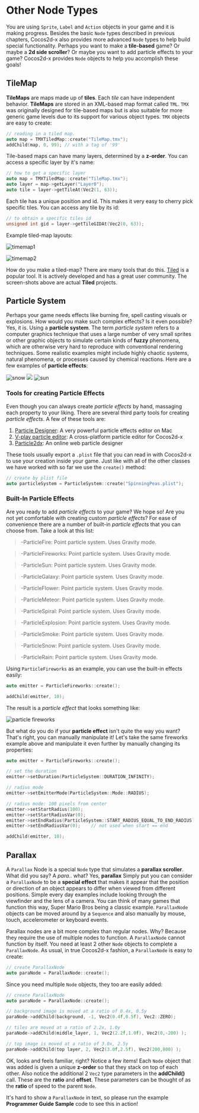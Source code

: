 # Other Node Types
You are using `Sprite`, `Label` and `Action` objects in your game and it is making
progress. Besides the basic `Node` types described in previous chapters, Cocos2d-x also
provides more advanced `Node` types to help build special functionality. Perhaps
you want to make a __tile-based__ game? Or maybe a __2d side scroller__? Or maybe you
want to add particle effects to your game? Cocos2d-x provides `Node` objects to
help you accomplish these goals!

## TileMap
__TileMaps__ are maps made up of __tiles__. Each _tile_ can have independent behavior.
__TileMaps__ are stored in an XML-based map format called `TML`. `TMX` was originally
designed for tile-based maps but is also suitable for more generic game levels
due to its support for various object types. `TMX` objects are easy to create:

```cpp
// reading in a tiled map.
auto map = TMXTiledMap::create("TileMap.tmx");
addChild(map, 0, 99); // with a tag of '99'
```

Tile-based maps can have many layers, determined by a
__z-order__. You can access a specific layer by it's name:

```cpp
// how to get a specific layer
auto map = TMXTiledMap::create("TileMap.tmx");
auto layer = map->getLayer("Layer0");
auto tile = layer->getTileAt(Vec2(1, 63));
```

Each tile has a unique position and id. This makes it very easy to cherry pick
specific tiles. You can access any tile by its id:

```cpp
// to obtain a specific tiles id
unsigned int gid = layer->getTileGIDAt(Vec2(0, 63));
```

Example tiled-map layouts:

![](other_node_types-img/tilemap1.png "timemap1")

![](other_node_types-img/tilemap2.png "timemap2")

How do you make a tiled-map? There are many tools that do this. [Tiled](http://mapeditor.org)
is a popular tool. It is actively developed and has a great user community. The
screen-shots above are actual __Tiled__ projects.

## Particle System
Perhaps your game needs effects like burning fire, spell casting visuals or explosions.
How would you make such complex effects? Is it even possible? Yes, it is. Using
a __particle system__. The term _particle system_ refers to a computer graphics
technique that uses a large number of very small sprites or other graphic objects
to simulate certain kinds of __fuzzy__ phenomena, which are otherwise very hard
to reproduce with conventional rendering techniques. Some realistic examples
might include highly chaotic systems, natural phenomena, or processes caused by
chemical reactions. Here are a few examples of __particle effects__:

![](other_node_types-img/particle1.png "snow") ![](2-img/smallSpacer.png "") ![](other_node_types-img/particle3.png "sun")

### Tools for creating Particle Effects
Even though you can always create _particle effects_ by hand, massaging each
property to your liking. There are several third party tools for creating
_particle effects_. A few of these tools are:

1. [Particle Designer](https://71squared.com/particledesigner): A very powerful particle effects editor on Mac
2. [V-play particle editor](http://v-play.net/2014/02/v-play-particle-editor-for-cocos2d-and-v-play/): A cross-platform particle editor for Cocos2d-x
3. [Particle2dx](http://www.effecthub.com/particle2dx): An online web particle designer

These tools usually export a `.plist` file that you can read in with Cocos2d-x to
use your creation inside your game. Just like with all of the other classes we
have worked with so far we use the `create()` method:

```cpp
// create by plist file
auto particleSystem = ParticleSystem::create("SpinningPeas.plist");
```

### Built-In Particle Effects
Are you ready to add _particle effects_ to your game? We hope so! Are you not yet
comfortable with creating custom _particle effects_? For ease of convenience there
are a number of built-in _particle effects_ that you can choose from. Take a look
at this list:

  >-ParticleFire: Point particle system. Uses Gravity mode.

  >-ParticleFireworks: Point particle system. Uses Gravity mode.

  >-ParticleSun: Point particle system. Uses Gravity mode.

  >-ParticleGalaxy: Point particle system. Uses Gravity mode.

  >-ParticleFlower: Point particle system. Uses Gravity mode.

  >-ParticleMeteor: Point particle system. Uses Gravity mode.

  >-ParticleSpiral: Point particle system. Uses Gravity mode.

  >-ParticleExplosion: Point particle system. Uses Gravity mode.

  >-ParticleSmoke: Point particle system. Uses Gravity mode.

  >-ParticleSnow: Point particle system. Uses Gravity mode.

  >-ParticleRain: Point particle system. Uses Gravity mode.

Using `ParticleFireworks` as an example, you can use the built-in effects easily:

```cpp
auto emitter = ParticleFireworks::create();

addChild(emitter, 10);
```

The result is a _particle effect_ that looks something like:

![](other_node_types-img/particle2.png "particle fireworks")

But what do you do if your __particle effect__ isn't quite the way you want?
That's right, you can manually manipulate it! Let's take the same fireworks example
above and manipulate it even further by manually changing its properties:

```cpp
auto emitter = ParticleFireworks::create();

// set the duration
emitter->setDuration(ParticleSystem::DURATION_INFINITY);

// radius mode
emitter->setEmitterMode(ParticleSystem::Mode::RADIUS);

// radius mode: 100 pixels from center
emitter->setStartRadius(100);
emitter->setStartRadiusVar(0);
emitter->setEndRadius(ParticleSystem::START_RADIUS_EQUAL_TO_END_RADIUS);
emitter->setEndRadiusVar(0);    // not used when start == end

addChild(emitter, 10);
```

<!--### Creating Particles
Building your own _particle effects_ is a rather complex process of setting
properties to achieve the desired effects. There are a lot of properties so let's
get familiar with some of the most basic ones. Don't worry, just keep this as a
reference to refer back to! Basic _particle_ properties include:

  >-startSize: Start size of the particles in pixels.

  >-endSize: Use kCCParticleStartSizeEqualToEndSize if you want that the start size == end size.

  >-startColor: (a ccColor4F).

  >-endColor: (a ccColor4F).

  >-life: time to live of the particles in seconds.

  >-angle: (a float). Starting degrees of the particle.

  >-positon: (a Vec2).

  >-centerOfGravity: (a Point).

Besides the properties each _particle_ has, the _particle system_ itself also has
properties that can be changed to achieve your desired effects. Some of these
include:

  >-emissionRate: How many particle are emitted per second?

  >-duration: How many seconds does the particle system live? Use kCCParticleDurationInfinity for infinity.

  >-blendFunc: The OpenGL blending function used for the system. (a ccBlendFunc).

  >-positionType: Use kCCPositionTypeFree (default one) for moving particles freely.
  Or use kCCPositionTypeGrouped to move them in a group.

  >-texture: The texture used for the particles. (a Texture2D).

### Particle System Modes
_Particle systems_ have two modes of operation. _Gravity Mode_ and _Radius Mode_.

#### Gravity Mode
_Gravity Mode_ lets particles fly toward or away from a center point. It's strength
is that it allows very dynamic, organic effects.

![](other_node_types-img/particle6.png "Gravity Mode")

_Gravity Mode_ only has a few properties that you can change. They are:

  >-gravity: The gravity of the particle system.

  >-speed: The speed at which the particles are emitted.

  >-speedVar: The speed variance.

  >-tangencialAccel: The tangential acceleration of the particles.

  >-tangencialAccelVar: The tangential acceleration variance.

  >-radialAccel: The radial acceleration of the particles.

  >-radialAccelVar: The radial acceleration variance.

#### Radius Mode
_Radius Mode_ causes particles to rotate in a circle. It also allows you to create
spiral effects with particles either rushing inward or rotating outward.

![](other_node_types-img/particle5.png "Radius Mode")

_Radius Mode_ only has a few properties that you can change. They are:

  >-startRadius: The starting radius of the particles

  >-startRadiusVar: The starting radius variance

  >-endRadius: The ending radius of the particles.

  >-endRadiusVar: The ending radius variance

  >-rotatePerSecond: Number of degrees to rotate a particle around the source pos per second.

  >-rotatePerSecondVar: Number of degrees variance.

This all sounds really complicated but the fact that the code is simple helps to
clarify these concepts. Let's take a look at an example to tie everything together:
```cpp
//Create by plist file
auto particleSystem = ParticleSystem::create("SpinningPeas.plist");

// set the duration
particleSystem->setDuration(ParticleSystem::DURATION_INFINITY);

// radius mode
particleSystem->setEmitterMode(ParticleSystem::Mode::RADIUS);

// radius mode: 100 pixels from center
particleSystem->setStartRadius(100);
particleSystem->setStartRadiusVar(0);
particleSystem->setEndRadius(ParticleSystem::START_RADIUS_EQUAL_TO_END_RADIUS);
particleSystem->setEndRadiusVar(0);    // not used when start == end

// radius mode: degrees per second
// 45 * 4 seconds of life = 180 degrees
particleSystem->setRotatePerSecond(45);
particleSystem->setRotatePerSecondVar(0);
```
![](other_node_types-img/particle4.png)

** JASON - Replace the above screenshot with example from chapter 7 demo code
-->
## Parallax
A `Parallax` Node is a special `Node` type that simulates a __parallax scroller__.
What did you say? A *para*.. what? Yes, __parallax__ Simply put you can consider
a `ParallaxNode` to be a __special effect__ that makes it appear that the position
or direction of an object appears to differ when viewed from different positions.
Simple every day examples include looking through the viewfinder and the lens of
a camera. You can think of many games that function this way, Super Mario Bros
being a classic example. `ParallaxNode` objects can be moved around by a `Sequence`
and  also manually by mouse, touch, accelerometer or keyboard events.

Parallax nodes are a bit more complex than regular nodes. Why? Because they
require the use of multiple nodes to function. A `ParallaxNode` cannot function
by itself. You need at least 2 other `Node` objects to complete a `ParallaxNode`.
As usual, in true Cocos2d-x fashion, a `ParallaxNode` is easy to create:

```cpp
// create ParallaxNode
auto paraNode = ParallaxNode::create();
```

Since you need multiple `Node` objects, they too are easily added:

```cpp
// create ParallaxNode
auto paraNode = ParallaxNode::create();

// background image is moved at a ratio of 0.4x, 0.5y
paraNode->addChild(background, -1, Vec2(0.4f,0.5f), Vec2::ZERO);

// tiles are moved at a ratio of 2.2x, 1.0y
paraNode->addChild(middle_layer, 1, Vec2(2.2f,1.0f), Vec2(0,-200) );

// top image is moved at a ratio of 3.0x, 2.5y
paraNode->addChild(top layer, 2, Vec2(3.0f,2.5f), Vec2(200,800) );
```

OK, looks and feels familiar, right? Notice a few items! Each `Node` object that
was added is given a unique __z-order__ so that they stack on top of each other.
Also notice the additional 2 `Vec2` type parameters in the __addChild()__ call. These
are the __ratio__ and __offset__. These parameters can be thought of as the __ratio__
of speed to the parent `Node`.

It's hard to show a `ParallaxNode` in text, so please run the example __Programmer Guide Sample__ code to see this in action!
